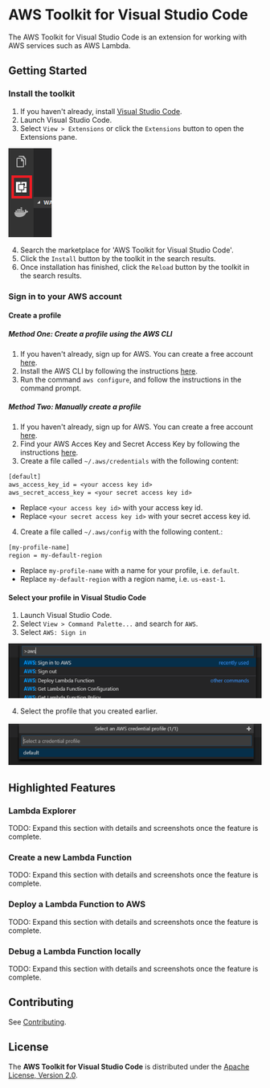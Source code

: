 # AWS Toolkit for Visual Studio Code

The AWS Toolkit for Visual Studio Code is an extension for working with AWS services such as AWS Lambda.

## Getting Started

### Install the toolkit

1. If you haven't already, install [Visual Studio Code](https://code.visualstudio.com/).
2. Launch Visual Studio Code.
3. Select `View > Extensions` or click the `Extensions` button to open the Extensions pane.

![Extensions Button][extensions-button]

<!-- markdownlint-disable MD029 -->

4. Search the marketplace for 'AWS Toolkit for Visual Studio Code'.
5. Click the `Install` button by the toolkit in the search results. <!-- TODO: Add screenshot once the toolkit is published to the marketplace. -->
6. Once installation has finished, click the `Reload` button by the toolkit in the search results. <!-- TODO: Add screenshot once the toolkit is published to the marketplace. -->

<!-- markdownlint-enable MD029 -->

### Sign in to your AWS account

#### Create a profile

##### Method One: Create a profile using the AWS CLI

1. If you haven't already, sign up for AWS. You can create a free account [here](https://aws.amazon.com/free/).
2. Install the AWS CLI by following the instructions [here](https://aws.amazon.com/cli/).
3. Run the command `aws configure`, and follow the instructions in the command prompt.

##### Method Two: Manually create a profile

1. If you haven't already, sign up for AWS. You can create a free account [here](https://aws.amazon.com/free/).
2. Find your AWS Acces Key and Secret Access Key by following the instructions [here](https://docs.aws.amazon.com/general/latest/gr/aws-sec-cred-types.html#access-keys-and-secret-access-keys).
3. Create a file called `~/.aws/credentials` with the following content:

```config
[default]
aws_access_key_id = <your access key id>
aws_secret_access_key = <your secret access key id>
```

* Replace `<your access key id>` with your access key id.
* Replace `<your secret access key id>` with your secret access key id.

<!-- markdownlint-disable MD029 -->
4. Create a file called `~/.aws/config` with the following content.:
<!-- markdownlint-enable MD029 -->

```config
[my-profile-name]
region = my-default-region
```

* Replace `my-profile-name` with a name for your profile, i.e. `default`.
* Replace `my-default-region` with a region name, i.e. `us-east-1`.

#### Select your profile in Visual Studio Code

1. Launch Visual Studio Code.
2. Select `View > Command Palette...` and search for `AWS`.
3. Select `AWS: Sign in`

![Search AWS][search-aws]

<!-- markdownlint-disable MD029 -->
4. Select the profile that you created earlier.
<!-- markdownlint-enable MD029 -->

![Select Profile][select-profile]

## Highlighted Features

### Lambda Explorer

TODO: Expand this section with details and screenshots once the feature is complete.

### Create a new Lambda Function

TODO: Expand this section with details and screenshots once the feature is complete.

### Deploy a Lambda Function to AWS

TODO: Expand this section with details and screenshots once the feature is complete.

### Debug a Lambda Function locally

TODO: Expand this section with details and screenshots once the feature is complete.

## Contributing

See [Contributing](./Contributing.md).

## License

The **AWS Toolkit for Visual Studio Code** is distributed under the [Apache License, Version 2.0](https://www.apache.org/licenses/LICENSE-2.0).

<!--
TODO: Once it is public that we're working on a VS Code extension, file an issue against Microsoft/vscode:
Title: `extensions/extension-editing/src/extensionLinter.ts` does not respect `repository` shorthand in `package.json`.
Description:
VS Code warns about non-http relative image links in markdown files, with this message:

> Relative image URLs require a repository with HTTPS protocol to be specified in the package.json.

If I update package.json to include a repository with an HTTPS URL, this warning goes away:

    "repository": {
        "type": "git",
        "url": "https://github.com/user/repo"
    }

However, there are [other ways](https://docs.npmjs.com/files/package.json#repository) to specify a repository url. For example:

    "repository": "github:user/repo"

In this case, the "repository" link will point to `https://github.com/user/repo`. But the extension-linter does not detect this case, and still shows the warning.
-->

[extensions-button]: ./documentation/images/extensions_button.png "Extensions Button"
[search-aws]: ./documentation/images/search_aws.png "Search AWS"
[select-profile]: ./documentation/images/select_profile.png "Select Profile"

